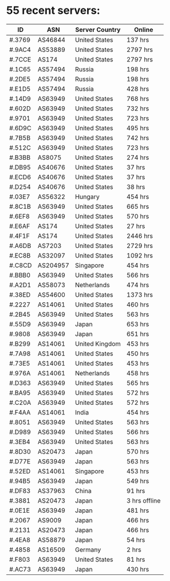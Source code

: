 # 55 recent servers:

| ID | ASN | Server Country | Online |
| ------ | ------ | ------ | ------ |
| #.3769 | AS46844 | United States | 137 hrs |
| #.9AC4 | AS53889 | United States | 2797 hrs |
| #.7CCE | AS174 | United States | 2797 hrs |
| #.1C65 | AS57494 | Russia | 198 hrs |
| #.2DE5 | AS57494 | Russia | 198 hrs |
| #.E1D5 | AS57494 | Russia | 428 hrs |
| #.14D9 | AS63949 | United States | 768 hrs |
| #.602D | AS63949 | United States | 732 hrs |
| #.9701 | AS63949 | United States | 723 hrs |
| #.6D9C | AS63949 | United States | 495 hrs |
| #.7B5B | AS63949 | United States | 742 hrs |
| #.512C | AS63949 | United States | 723 hrs |
| #.B3BB | AS8075 | United States | 274 hrs |
| #.DB95 | AS40676 | United States | 37 hrs |
| #.ECD6 | AS40676 | United States | 37 hrs |
| #.D254 | AS40676 | United States | 38 hrs |
| #.03E7 | AS56322 | Hungary | 454 hrs |
| #.8C1B | AS63949 | United States | 665 hrs |
| #.6EF8 | AS63949 | United States | 570 hrs |
| #.E6AF | AS174 | United States | 27 hrs |
| #.4F1F | AS174 | United States | 2446 hrs |
| #.A6DB | AS7203 | United States | 2729 hrs |
| #.EC8B | AS32097 | United States | 1092 hrs |
| #.C8CD | AS204957 | Singapore | 454 hrs |
| #.BBB0 | AS63949 | United States | 566 hrs |
| #.A2D1 | AS58073 | Netherlands | 474 hrs |
| #.38ED | AS54600 | United States | 1373 hrs |
| #.2227 | AS14061 | United States | 460 hrs |
| #.2B45 | AS63949 | United States | 563 hrs |
| #.55D9 | AS63949 | Japan | 653 hrs |
| #.9808 | AS63949 | Japan | 651 hrs |
| #.B299 | AS14061 | United Kingdom | 453 hrs |
| #.7A98 | AS14061 | United States | 450 hrs |
| #.73E5 | AS14061 | United States | 453 hrs |
| #.976A | AS14061 | Netherlands | 458 hrs |
| #.D363 | AS63949 | United States | 565 hrs |
| #.BA95 | AS63949 | United States | 572 hrs |
| #.C20A | AS63949 | United States | 572 hrs |
| #.F4AA | AS14061 | India | 454 hrs |
| #.8051 | AS63949 | United States | 563 hrs |
| #.D989 | AS63949 | United States | 566 hrs |
| #.3EB4 | AS63949 | United States | 563 hrs |
| #.8D30 | AS20473 | Japan | 570 hrs |
| #.D77E | AS63949 | Japan | 563 hrs |
| #.52ED | AS14061 | Singapore | 453 hrs |
| #.94B5 | AS63949 | Japan | 549 hrs |
| #.DF83 | AS37963 | China | 91 hrs |
| #.3881 | AS20473 | Japan | 3 hrs offline |
| #.0E1E | AS63949 | Japan | 481 hrs |
| #.2067 | AS9009 | Japan | 466 hrs |
| #.2131 | AS20473 | Japan | 466 hrs |
| #.4EA8 | AS58879 | Japan | 54 hrs |
| #.4858 | AS16509 | Germany | 2 hrs |
| #.F803 | AS63949 | United States | 81 hrs |
| #.AC73 | AS63949 | Japan | 430 hrs |

